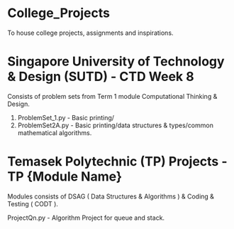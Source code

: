 # College_Projects
To house college projects, assignments and inspirations. 

# Singapore University of Technology & Design (SUTD) - CTD Week 8
Consists of problem sets from Term 1 module Computational Thinking & Design. 

1. ProblemSet_1.py - Basic printing/ 
2. ProblemSet2A.py - Basic printing/data structures & types/common mathematical algorithms. 

# Temasek Polytechnic (TP) Projects - TP {Module Name}
Modules consists of DSAG ( Data Structures & Algorithms ) & Coding & Testing ( CODT ).

ProjectQn.py - Algorithm Project for queue and stack. 
